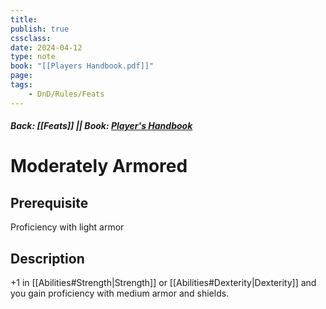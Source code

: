 ```yaml
---
title:
publish: true
cssclass:
date: 2024-04-12
type: note
book: "[[Players Handbook.pdf]]"
page: 
tags:
    - DnD/Rules/Feats
---
```


##### Back: [[Feats]] || Book: [Player's Handbook](https://drive.google.com/drive/folders/1O5bhpYizcIT5xxAoLOuzCRht_PVS7VSG?usp=sharing)

# Moderately Armored


## Prerequisite 
Proficiency with light armor

## Description
+1 in [[Abilities#Strength|Strength]] or [[Abilities#Dexterity|Dexterity]] and you gain proficiency with medium armor and shields.